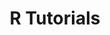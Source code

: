 ---
layout: page_landing_tutorials
title:  R Tutorials
action: Get Started
tag: r
permalink: /api/r/docs/tutorials
---